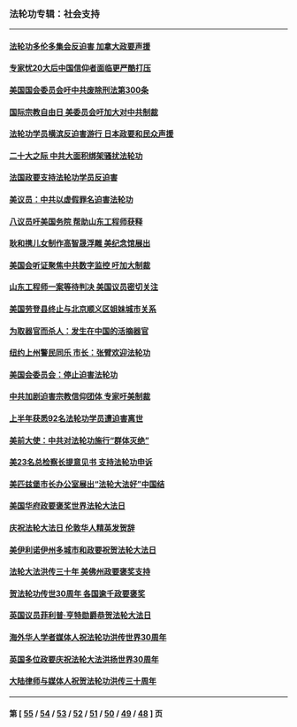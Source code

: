 ### 法轮功专辑：社会支持
---
#### [法轮功多伦多集会反迫害 加拿大政要声援](../../pages/nf4386/n13881303.md?12110430) 
#### [专家忧20大后中国信仰者面临更严酷打压](../../pages/nf4386/n13874993.md?12110430) 
#### [美国国会委员会吁中共废除刑法第300条](../../pages/nf4386/n13868121.md?12110430) 
#### [国际宗教自由日 美委员会吁加大对中共制裁](../../pages/nf4386/n13855021.md?12110430) 
#### [法轮功学员横滨反迫害游行 日本政要和民众声援](../../pages/nf4386/n13847132.md?12110430) 
#### [二十大之际 中共大面积绑架骚扰法轮功](../../pages/nf4386/n13846381.md?12110430) 
#### [法国政要支持法轮功学员反迫害](../../pages/nf4386/n13841970.md?12110430) 
#### [美议员：中共以虚假罪名迫害法轮功](../../pages/nf4386/n13841083.md?12110430) 
#### [八议员吁美国务院 帮助山东工程师获释](../../pages/nf4386/n13836379.md?12110430) 
#### [耿和携儿女制作高智晟浮雕 美纪念馆展出](../../pages/nf4386/n13829624.md?12110430) 
#### [美国会听证聚焦中共数字监控 吁加大制裁](../../pages/nf4386/n13825083.md?12110430) 
#### [山东工程师一案等待判决 美国议员密切关注](../../pages/nf4386/n13815065.md?12110430) 
#### [美国劳登县终止与北京顺义区姐妹城市关系](../../pages/nf4386/n13811030.md?12110430) 
#### [为取器官而杀人：发生在中国的活摘器官](../../pages/nf4386/n13794731.md?12110430) 
#### [纽约上州警民同乐 市长：张臂欢迎法轮功](../../pages/nf4386/n13794375.md?12110430) 
#### [美国会委员会：停止迫害法轮功](../../pages/nf4386/n13788164.md?12110430) 
#### [中共加剧迫害宗教信仰团体 专家吁美制裁](../../pages/nf4386/n13780252.md?12110430) 
#### [上半年获悉92名法轮功学员遭迫害离世](../../pages/nf4386/n13772701.md?12110430) 
#### [美前大使：中共对法轮功施行“群体灭绝”](../../pages/nf4386/n13771705.md?12110430) 
#### [美23名总检察长提意见书 支持法轮功申诉](../../pages/nf4386/n13766596.md?12110430) 
#### [美匹兹堡市长办公室展出“法轮大法好”中国结](../../pages/nf4386/n13749721.md?12110430) 
#### [美国华府政要褒奖世界法轮大法日](../../pages/nf4386/n13743770.md?12110430) 
#### [庆祝法轮大法日 伦敦华人精英发贺辞](../../pages/nf4386/n13741593.md?12110430) 
#### [美伊利诺伊州多城市和政要祝贺法轮大法日](../../pages/nf4386/n13737149.md?12110430) 
#### [法轮大法洪传三十年 美佛州政要褒奖支持](../../pages/nf4386/n13737103.md?12110430) 
#### [贺法轮功传世30周年 各国逾千政要褒奖](../../pages/nf4386/n13735828.md?12110430) 
#### [英国议员菲利普‧亨特勋爵恭贺法轮大法日](../../pages/nf4386/n13736187.md?12110430) 
#### [海外华人学者媒体人祝法轮功洪传世界30周年](../../pages/nf4386/n13735835.md?12110430) 
#### [英国多位政要庆祝法轮大法洪扬世界30周年](../../pages/nf4386/n13734739.md?12110430) 
#### [大陆律师与媒体人祝贺法轮功洪传三十周年](../../pages/nf4386/n13735062.md?12110430) 

---
#### 第 [ [55](./55.md?12110430) / [54](./54.md?12110430) / [53](./53.md?12110430) / [52](./52.md?12110430) / [51](./51.md?12110430) / [50](./50.md?12110430) / [49](./49.md?12110430) / [48](./48.md?12110430) ] 页
